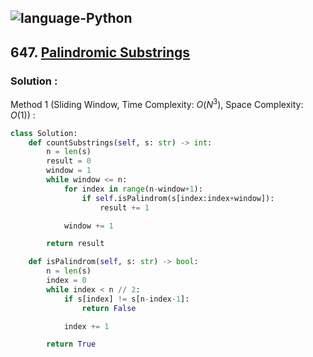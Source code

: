 ![language-Python](https://img.shields.io/badge/%20-Python-ffd43b?style=for-the-badge&logo=PYTHON)
---

## 647. [Palindromic Substrings](https://leetcode.com/problems/palindromic-substrings)

### Solution :

Method 1 (Sliding Window, Time Complexity: $O(N^3)$, Space Complexity: $O(1)$) :
```python
class Solution:
    def countSubstrings(self, s: str) -> int:
        n = len(s)
        result = 0
        window = 1
        while window <= n:
            for index in range(n-window+1):
                if self.isPalindrom(s[index:index+window]):
                    result += 1

            window += 1

        return result

    def isPalindrom(self, s: str) -> bool:
        n = len(s)
        index = 0
        while index < n // 2:
            if s[index] != s[n-index-1]:
                return False

            index += 1

        return True
```
